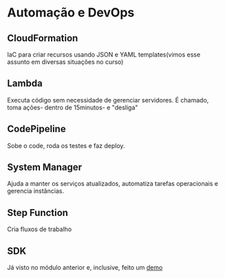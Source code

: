 

# Automação e DevOps

## CloudFormation

IaC para criar recursos usando JSON e YAML templates(vimos esse assunto em diversas situações no curso)

## Lambda

Executa código sem necessidade de gerenciar servidores. É chamado, toma ações- dentro de 15minutos- e "desliga"

## CodePipeline

Sobe o code, roda os testes e faz deploy.

## System Manager

Ajuda a manter os serviços atualizados, automatiza tarefas operacionais e gerencia instâncias.

## Step Function
Cria fluxos de trabalho 

## SDK 
Já visto no módulo anterior e, inclusive, feito um [demo](/Module10/module10.pt.md#cloudformation)